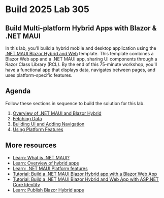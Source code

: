 # Build 2025 Lab 305
## Build Multi-platform Hybrid Apps with Blazor & .NET MAUI

In this lab, you'll build a hybrid mobile and desktop application using the [.NET MAUI Blazor Hybrid and Web](https://learn.microsoft.com/aspnet/core/blazor/hybrid/tutorials/maui-blazor-web-app?view=aspnetcore-9.0#net-maui-blazor-hybrid-and-web-app-solution-template) template. This template combines a Blazor Web app and a .NET MAUI app, sharing UI components through a Razor Class Library (RCL). By the end of this 75-minute workshop, you'll have a functional app that displays data, navigates between pages, and uses platform-specific features.

## Agenda

Follow these sections in sequence to build the solution for this lab. 

1. [Overview of .NET MAUI and Blazor Hybrid](/1-Overview/README.md)
2. [Fetching Data](/2-Data/README.md)
3. [Building UI and Adding Navigation](/3-UI/README.md)
4. [Using Platform Features](/4-Platform/README.md)

## More resources
- [Learn: What is .NET MAUI?](https://learn.microsoft.com/dotnet/maui/what-is-maui?view=net-maui-9.0)
- [Learn: Overview of hybrid apps](https://learn.microsoft.com/dotnet/maui/hybrid-apps/?view=net-maui-9.0)
- [Learn: .NET MAUI Platform features](https://learn.microsoft.com/dotnet/maui/platform-integration/?view=net-maui-9.0)
- [Tutorial: Build a .NET MAUI Blazor Hybrid app with a Blazor Web App](https://learn.microsoft.com/aspnet/core/blazor/hybrid/tutorials/maui-blazor-web-app?view=aspnetcore-9.0&viewFallbackFrom=net-maui-9.0&toc=%2Fdotnet%2Fmaui%2Ftoc.json&bc=%2Fdotnet%2Fmaui%2Fbreadcrumb%2Ftoc.json)
- [Tutorial: Build a .NET MAUI Blazor Hybrid and Web App with ASP.NET Core Identity](https://learn.microsoft.com/aspnet/core/blazor/hybrid/security/maui-blazor-web-identity?toc=%2Fdotnet%2Fmaui%2Ftoc.json&bc=%2Fdotnet%2Fmaui%2Fbreadcrumb%2Ftoc.json&view=aspnetcore-9.0)
- [Learn: Publish Blazor Hybrid apps](https://learn.microsoft.com/aspnet/core/blazor/hybrid/publish/?toc=%2Fdotnet%2Fmaui%2Ftoc.json&bc=%2Fdotnet%2Fmaui%2Fbreadcrumb%2Ftoc.json&view=aspnetcore-9.0)